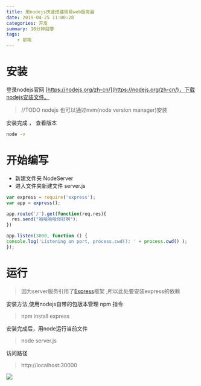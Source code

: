 ```yaml
---
title: 用nodejs快速搭建简易web服务器
date: 2019-04-25 11:00:28
categories: 开发
summary: 10分钟就够
tags:
    - 前端
---
```


# 安装
登录nodejs官网 [https://nodejs.org/zh-cn/](https://nodejs.org/zh-cn/)，下载nodejs安装文件。

> //TODO nodejs 也可以通过nvm(node version manager)安装

安装完成 ， 查看版本
```bash
node -v
```

# 开始编写
- 新建文件夹 NodeServer
- 进入文件夹新建文件 server.js

```javascript
var express = require('express'); 
var app = express(); 

app.route('/').get(function(req,res){
  res.send("哈哈哈哈你好啊");
})

app.listen(3000, function () { 
console.log('Listening on port, process.cwd(): ' + process.cwd() ); 
}); 

```

# 运行
> 因为server服务引用了[Express](https://expressjs.com/zh-cn/)框架 ,所以此处要安装express的依赖

安装方法,使用nodejs自带的包版本管理 npm 指令
> npm install express

安装完成后，用node运行当前文件
> node server.js

访问路径
> http://localhost:30000

![](nodejs-server-1.png)
